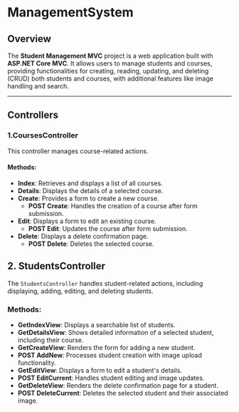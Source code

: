 # ManagementSystem
## Overview

The **Student Management MVC** project is a web application built with **ASP.NET Core MVC**. It allows users to manage students and courses, providing functionalities for creating, reading, updating, and deleting (CRUD) both students and courses, with additional features like image handling and search.

---

## Controllers

### 1.CoursesController

This controller manages course-related actions.

#### Methods:

- **Index**: Retrieves and displays a list of all courses.
- **Details**: Displays the details of a selected course.
- **Create**: Provides a form to create a new course.
  - **POST Create**: Handles the creation of a course after form submission.
- **Edit**: Displays a form to edit an existing course.
  - **POST Edit**: Updates the course after form submission.
- **Delete**: Displays a delete confirmation page.
  - **POST Delete**: Deletes the selected course.
 
## 2. StudentsController

The `StudentsController` handles student-related actions, including displaying, adding, editing, and deleting students.

### Methods:

- **GetIndexView**: Displays a searchable list of students.
- **GetDetailsView**: Shows detailed information of a selected student, including their course.
- **GetCreateView**: Renders the form for adding a new student.
- **POST AddNew**: Processes student creation with image upload functionality.
- **GetEditView**: Displays a form to edit a student's details.
- **POST EditCurrent**: Handles student editing and image updates.
- **GetDeleteView**: Renders the delete confirmation page for a student.
- **POST DeleteCurrent**: Deletes the selected student and their associated image.
